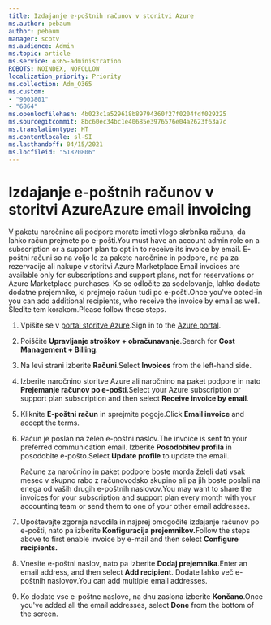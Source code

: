 ```yaml
---
title: Izdajanje e-poštnih računov v storitvi Azure
ms.author: pebaum
author: pebaum
manager: scotv
ms.audience: Admin
ms.topic: article
ms.service: o365-administration
ROBOTS: NOINDEX, NOFOLLOW
localization_priority: Priority
ms.collection: Adm_O365
ms.custom:
- "9003801"
- "6864"
ms.openlocfilehash: 4b023c1a529618b89794360f27f0204fdf029225
ms.sourcegitcommit: 8bc60ec34bc1e40685e3976576e04a2623f63a7c
ms.translationtype: HT
ms.contentlocale: sl-SI
ms.lasthandoff: 04/15/2021
ms.locfileid: "51820806"
---
```

# <a name="azure-email-invoicing"></a><span data-ttu-id="61b0a-102">Izdajanje e-poštnih računov v storitvi Azure</span><span class="sxs-lookup"><span data-stu-id="61b0a-102">Azure email invoicing</span></span>

<span data-ttu-id="61b0a-103">V paketu naročnine ali podpore morate imeti vlogo skrbnika računa, da lahko račun prejmete po e-pošti.</span><span class="sxs-lookup"><span data-stu-id="61b0a-103">You must have an account admin role on a subscription or a support plan to opt in to receive its invoice by email.</span></span> <span data-ttu-id="61b0a-104">E-poštni računi so na voljo le za pakete naročnine in podpore, ne pa za rezervacije ali nakupe v storitvi Azure Marketplace.</span><span class="sxs-lookup"><span data-stu-id="61b0a-104">Email invoices are available only for subscriptions and support plans, not for reservations or Azure Marketplace purchases.</span></span> <span data-ttu-id="61b0a-105">Ko se odločite za sodelovanje, lahko dodate dodatne prejemnike, ki prejmejo račun tudi po e-pošti.</span><span class="sxs-lookup"><span data-stu-id="61b0a-105">Once you've opted-in you can add additional recipients, who receive the invoice by email as well.</span></span> <span data-ttu-id="61b0a-106">Sledite tem korakom.</span><span class="sxs-lookup"><span data-stu-id="61b0a-106">Please follow these steps.</span></span>

1. <span data-ttu-id="61b0a-107">Vpišite se v [portal storitve Azure](https://portal.azure.com/).</span><span class="sxs-lookup"><span data-stu-id="61b0a-107">Sign in to the [Azure portal](https://portal.azure.com/).</span></span>
2. <span data-ttu-id="61b0a-108">Poiščite **Upravljanje stroškov + obračunavanje**.</span><span class="sxs-lookup"><span data-stu-id="61b0a-108">Search for **Cost Management + Billing**.</span></span>
3. <span data-ttu-id="61b0a-109">Na levi strani izberite **Računi**.</span><span class="sxs-lookup"><span data-stu-id="61b0a-109">Select **Invoices** from the left-hand side.</span></span>
4. <span data-ttu-id="61b0a-110">Izberite naročnino storitve Azure ali naročnino na paket podpore in nato **Prejemanje računov po e-pošti**.</span><span class="sxs-lookup"><span data-stu-id="61b0a-110">Select your Azure subscription or support plan subscription and then select **Receive invoice by email**.</span></span>
5. <span data-ttu-id="61b0a-111">Kliknite **E-poštni račun** in sprejmite pogoje.</span><span class="sxs-lookup"><span data-stu-id="61b0a-111">Click **Email invoice** and accept the terms.</span></span>
6. <span data-ttu-id="61b0a-112">Račun je poslan na želen e-poštni naslov.</span><span class="sxs-lookup"><span data-stu-id="61b0a-112">The invoice is sent to your preferred communication email.</span></span> <span data-ttu-id="61b0a-113">Izberite **Posodobitev profila** in posodobite e-pošto.</span><span class="sxs-lookup"><span data-stu-id="61b0a-113">Select **Update profile** to update the email.</span></span>  

    <span data-ttu-id="61b0a-114">Račune za naročnino in paket podpore boste morda želeli dati vsak mesec v skupno rabo z računovodsko skupino ali pa jih boste poslali na enega od vaših drugih e-poštnih naslovov.</span><span class="sxs-lookup"><span data-stu-id="61b0a-114">You may want to share the invoices for your subscription and support plan every month with your accounting team or send them to one of your other email addresses.</span></span>  

7. <span data-ttu-id="61b0a-115">Upoštevajte zgornja navodila in najprej omogočite izdajanje računov po e-pošti, nato pa izberite **Konfiguracija prejemnikov.**</span><span class="sxs-lookup"><span data-stu-id="61b0a-115">Follow the steps above to first enable invoice by e-mail and then select  **Configure recipients.**</span></span>
8. <span data-ttu-id="61b0a-116">Vnesite e-poštni naslov, nato pa izberite **Dodaj prejemnika**.</span><span class="sxs-lookup"><span data-stu-id="61b0a-116">Enter an email address, and then select **Add recipient**.</span></span> <span data-ttu-id="61b0a-117">Dodate lahko več e-poštnih naslovov.</span><span class="sxs-lookup"><span data-stu-id="61b0a-117">You can add multiple email addresses.</span></span>
9. <span data-ttu-id="61b0a-118">Ko dodate vse e-poštne naslove, na dnu zaslona izberite **Končano**.</span><span class="sxs-lookup"><span data-stu-id="61b0a-118">Once you've added all the email addresses, select **Done** from the bottom of the screen.</span></span>
